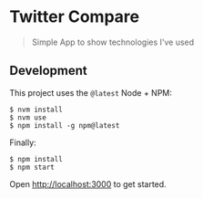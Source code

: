 # Twitter Compare

> Simple App to show technologies I've used

## Development
This project uses the `@latest` Node + NPM:

```shell
$ nvm install
$ nvm use
$ npm install -g npm@latest
```

Finally:

```shell
$ npm install
$ npm start
```

Open <http://localhost:3000> to get started.
